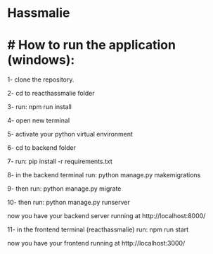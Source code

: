 # Hassmalie

# # How to run the application (windows): 

1- clone the repository.

2- cd to reacthassmalie folder

3- run: npm run install

4- open new terminal

5- activate your python virtual environment

6- cd to backend folder

7- run: pip install -r requirements.txt

8- in the backend terminal run: python manage.py makemigrations

9- then run: python manage.py migrate

10- then run: python manage.py runserver

now you have your backend server running at http://localhost:8000/

11- in the frontend terminal (reacthassmalie) run: npm run start

now you have your frontend running at http://localhost:3000/

